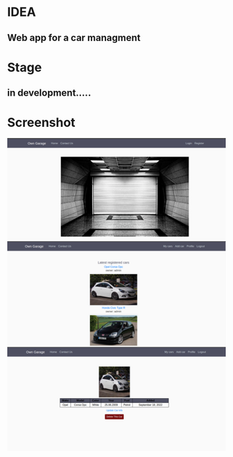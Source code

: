 # IDEA
## Web app for a car managment
# Stage
## in development.....
# Screenshot
![Screenshot](media/Screenshot.png)
![Screenshot](media/Screenshot_2.png)
![Screenshot](media/Screenshot_car.png)
